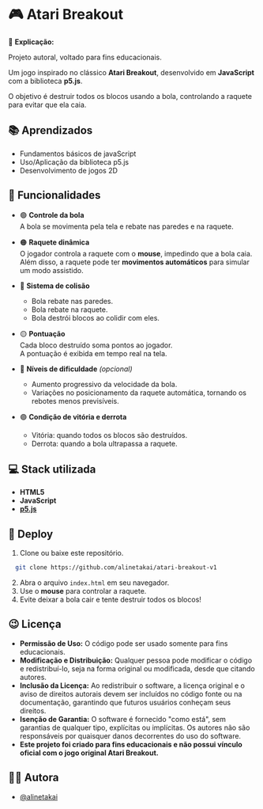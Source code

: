 
# 🎮 Atari Breakout

📌 **Explicação:**

Projeto autoral, voltado para fins educacionais.

Um jogo inspirado no clássico **Atari Breakout**, desenvolvido em **JavaScript** com a biblioteca **p5.js**.  

O objetivo é destruir todos os blocos usando a bola, controlando a raquete para evitar que ela caia.
## 📚 Aprendizados

- Fundamentos básicos de javaScript
- Uso/Aplicação da biblioteca p5.js
- Desenvolvimento de jogos 2D
## 🚨 Funcionalidades

- 🟢 **Controle da bola**  
  A bola se movimenta pela tela e rebate nas paredes e na raquete.

- 🟠 **Raquete dinâmica**  
  O jogador controla a raquete com o **mouse**, impedindo que a bola caia.  
  Além disso, a raquete pode ter **movimentos automáticos** para simular um modo assistido.

- 🔵 **Sistema de colisão**  
  - Bola rebate nas paredes.  
  - Bola rebate na raquete.  
  - Bola destrói blocos ao colidir com eles.  

- 🟡 **Pontuação**  
  Cada bloco destruído soma pontos ao jogador.  
  A pontuação é exibida em tempo real na tela.

- 🔴 **Níveis de dificuldade** *(opcional)*  
  - Aumento progressivo da velocidade da bola.  
  - Variações no posicionamento da raquete automática, tornando os rebotes menos previsíveis.

- 🟣 **Condição de vitória e derrota**  
  - Vitória: quando todos os blocos são destruídos.  
  - Derrota: quando a bola ultrapassa a raquete.




##  💻 Stack utilizada

- **HTML5**
- **JavaScript**
- **[p5.js](https://p5js.org/)**


##  🚀 Deploy

1. Clone ou baixe este repositório.

```bash
  git clone https://github.com/alinetakai/atari-breakout-v1
```
2. Abra o arquivo `index.html` em seu navegador.
3. Use o **mouse** para controlar a raquete.
4. Evite deixar a bola cair e tente destruir todos os blocos!



## 😉 Licença

- **Permissão de Uso:** O código pode ser usado somente para fins educacionais.
- **Modificação e Distribuição:** Qualquer pessoa pode modificar o código e redistribuí-lo, seja na forma original ou modificada, desde que citando autores.
- **Inclusão da Licença:** Ao redistribuir o software, a licença original e o aviso de direitos autorais devem ser incluídos no código fonte ou na documentação, garantindo que futuros usuários conheçam seus direitos.
- **Isenção de Garantia:** O software é fornecido "como está", sem garantias de qualquer tipo, explícitas ou implícitas. Os autores não são responsáveis por quaisquer danos decorrentes do uso do software.
- **Este projeto foi criado para fins educacionais e não possui vínculo oficial com o jogo original Atari Breakout.**


## 👩‍💻 Autora

- [@alinetakai](https://github.com/alinetakai)

